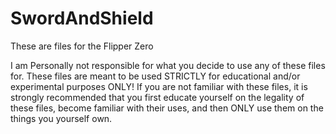 # SwordAndShield
These are files for the Flipper Zero

I am Personally not responsible for what you decide to use any of these files for. These files are meant to be used STRICTLY for educational and/or experimental purposes ONLY! If you are not familiar with these files, it is strongly recommended that you first educate yourself on the legality of these files, become familiar with their uses, and then ONLY use them on the things you yourself own.
